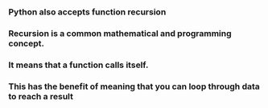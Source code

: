 ### Python also accepts function recursion

### Recursion is a common mathematical and programming concept. 

### It means that a function calls itself. 

### This has the benefit of meaning that you can loop through data to reach a result